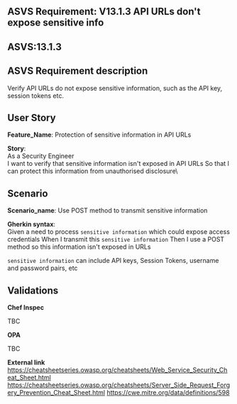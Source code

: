 ## ASVS Requirement: V13.1.3 API URLs don't expose sensitive info
## ASVS:13.1.3

## ASVS Requirement description
Verify API URLs do not expose sensitive information, such as the API key, session tokens etc.

## User Story
**Feature_Name**: Protection of sensitive information in API URLs

**Story**:\
As a Security Engineer\
I want to verify that sensitive information isn't exposed in API URLs
So that I can protect this information from unauthorised disclosure\

## Scenario
**Scenario_name**: Use POST method to transmit sensitive information

**Gherkin syntax**:\
Given a need to process `sensitive information` which could expose access credentials
When I transmit this `sensitive information`
Then I use a POST method so this information isn't exposed in URLs

`sensitive information` can include API keys, Session Tokens, username and password pairs, etc

## Validations

**Chef Inspec**

TBC

**OPA**

TBC

**External link**
https://cheatsheetseries.owasp.org/cheatsheets/Web_Service_Security_Cheat_Sheet.html
https://cheatsheetseries.owasp.org/cheatsheets/Server_Side_Request_Forgery_Prevention_Cheat_Sheet.html
https://cwe.mitre.org/data/definitions/598